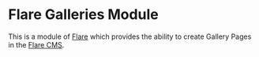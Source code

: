 # Flare Galleries Module
This is a module of [Flare](https://github.com/laravelflare/flare) which provides the ability to create Gallery Pages in the [Flare CMS](https://github.com/laravelflare/cms).

